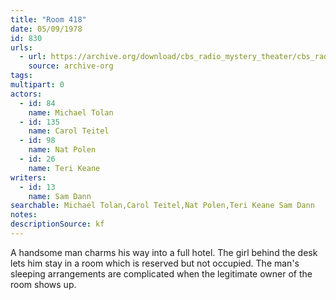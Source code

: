 ```yaml
---
title: "Room 418"
date: 05/09/1978
id: 830
urls: 
  - url: https://archive.org/download/cbs_radio_mystery_theater/cbs_radio_mystery_theater-0801-0850.zip/cbs_radio_mystery_theater-0801-0850%2Fcbsrmt_0830_room_418.mp3
    source: archive-org
tags: 
multipart: 0
actors:  
  - id: 84
    name: Michael Tolan  
  - id: 135
    name: Carol Teitel  
  - id: 98
    name: Nat Polen  
  - id: 26
    name: Teri Keane
writers:  
  - id: 13
    name: Sam Dann
searchable: Michael Tolan,Carol Teitel,Nat Polen,Teri Keane Sam Dann
notes: 
descriptionSource: kf
---
```

A handsome man charms his way into a full hotel. The girl behind the desk lets him stay in a room which is reserved but not occupied. The man's sleeping arrangements are complicated when the legitimate owner of the room shows up.